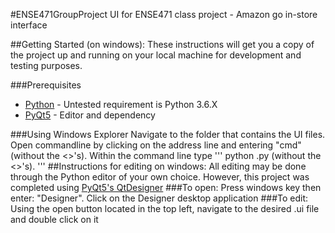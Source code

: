 #ENSE471GroupProject
UI for ENSE471 class project - Amazon go in-store interface

##Getting Started (on windows):
These instructions will get you a copy of the project up and running on your local machine for development and testing purposes. 

###Prerequisites
* [Python](https://www.python.org/) - Untested requirement is Python 3.6.X
* [PyQt5](https://www.riverbankcomputing.com/software/pyqt/download5) - Editor and dependency

###Using Windows Explorer
Navigate to the folder that contains the UI files.
Open commandline by clicking on the address line and entering "cmd" (without the <>'s).
Within the command line type
'''
python <filename>.py (without the <>'s).
'''
##Instructions for editing on windows:
All editing may be done through the Python editor of your own choice. However, this project was completed using [PyQt5's QtDesigner](https://www.riverbankcomputing.com/software/pyqt/download5) 
###To open:
Press windows key then enter: "Designer".
Click on the Designer desktop application
###To edit: 
Using the open button located in the top left, navigate to the desired .ui file and double click on it